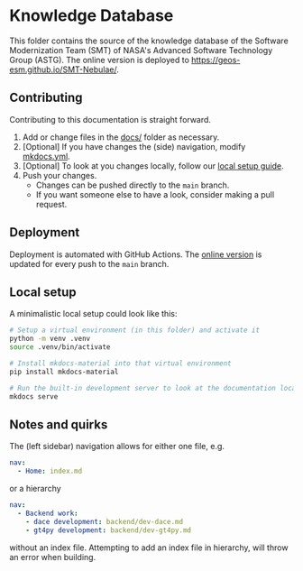 # Knowledge Database

This folder contains the source of the knowledge database of the Software Modernization Team (SMT) of NASA's Advanced Software Technology Group (ASTG). The online version is deployed to <https://geos-esm.github.io/SMT-Nebulae/>.

## Contributing

Contributing to this documentation is straight forward.

1. Add or change files in the [docs/](docs/) folder as necessary.
2. [Optional] If you have changes the (side) navigation, modify [mkdocs.yml](mkdocs.yml).
3. [Optional] To look at you changes locally, follow our [local setup guide](#local-setup).
4. Push your changes.
    - Changes can be pushed directly to the `main` branch.
    - If you want someone else to have a look, consider making a pull request.

## Deployment

Deployment is automated with GitHub Actions. The [online version](https://geos-esm.github.io/SMT-Nebulae/) is updated for every push to the `main` branch.

## Local setup

A minimalistic local setup could look like this:

```bash
# Setup a virtual environment (in this folder) and activate it
python -m venv .venv
source .venv/bin/activate

# Install mkdocs-material into that virtual environment
pip install mkdocs-material

# Run the built-in development server to look at the documentation locally
mkdocs serve
```

## Notes and quirks

The (left sidebar) navigation allows for either one file, e.g.

```yml
nav:
  - Home: index.md
```

or a hierarchy

```yml
nav:
  - Backend work:
    - dace development: backend/dev-dace.md
    - gt4py development: backend/dev-gt4py.md
```

without an index file. Attempting to add an index file in hierarchy, will throw an error when building.

